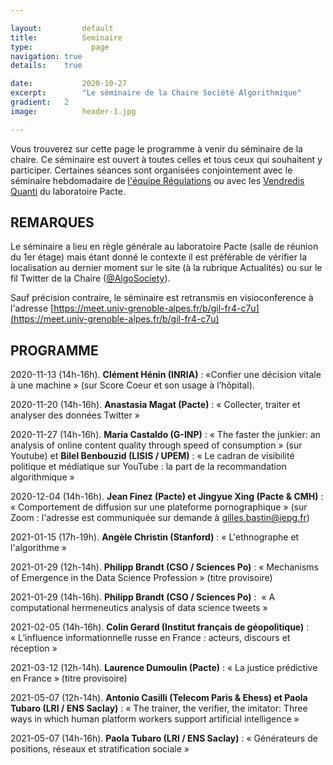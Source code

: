 ```yaml
---

layout:			default
title:  		Seminaire
type:			  page
navigation: true
details:    true

date:   		2020-10-27
excerpt: 		"Le séminaire de la Chaire Société Algorithmique"
gradient: 	2
image: 			header-1.jpg

---
```


Vous trouverez sur cette page le programme à venir du séminaire de la chaire. Ce séminaire est ouvert à toutes celles et tous ceux qui souhaitent y participer.
Certaines séances sont organisées conjointement avec le séminaire hebdomadaire de [l'équipe Régulations](https://www.pacte-grenoble.fr/page/regulations) ou avec les [Vendredis Quanti](https://quantigre.hypotheses.org/) du laboratoire Pacte.

## REMARQUES

Le séminaire a lieu en règle générale au laboratoire Pacte (salle de réunion du 1er étage) mais étant donné le contexte 
il est préférable de vérifier la localisation au dernier moment sur le site (à la rubrique Actualités) ou sur le fil Twitter de la Chaire ([@AlgoSociety](https://twitter.com/AlgoSociety)).

Sauf précision contraire, le séminaire est retransmis en visioconference à l'adresse [https://meet.univ-grenoble-alpes.fr/b/gil-fr4-c7u](https://meet.univ-grenoble-alpes.fr/b/gil-fr4-c7u)

## PROGRAMME

2020-11-13 (14h-16h). **Clément Hénin (INRIA)** : «Confier une décision vitale à une machine » (sur Score Coeur et son usage à l’hôpital).

2020-11-20 (14h-16h). **Anastasia Magat (Pacte)** : « Collecter, traiter et analyser des données Twitter » 

2020-11-27 (14h-16h). **Maria Castaldo (G-INP)** : « The faster the junkier: an analysis of online content quality through speed of consumption » (sur Youtube) et **Bilel Benbouzid (LISIS / UPEM)** : « Le cadran de visibilité politique et médiatique sur YouTube : la part de la recommandation algorithmique »

2020-12-04 (14h-16h). **Jean Finez (Pacte) et Jingyue Xing (Pacte & CMH)** : « Comportement de diffusion sur une plateforme pornographique » (sur Zoom : l'adresse est communiquée sur demande à gilles.bastin@iepg.fr)

2021-01-15 (17h-19h). **Angèle Christin (Stanford)** : « L'ethnographe et l'algorithme »

2021-01-29 (12h-14h). **Philipp Brandt (CSO / Sciences Po)** : « Mechanisms of Emergence in the Data Science Profession » (titre provisoire)

2021-01-29 (14h-16h). **Philipp Brandt (CSO / Sciences Po)** :  « A computational hermeneutics analysis of data science tweets »

2021-02-05 (14h-16h). **Colin Gerard (Institut français de géopolitique)** : « L’influence informationnelle russe en France : acteurs, discours et réception »

2021-03-12 (12h-14h). **Laurence Dumoulin (Pacte)** : « La justice prédictive en France » (titre provisoire)

2021-05-07 (12h-14h). **Antonio Casilli (Telecom Paris & Ehess) et Paola Tubaro (LRI / ENS Saclay)** : « The trainer, the verifier, the imitator: Three ways in which human platform workers support artificial intelligence »

2021-05-07 (14h-16h). **Paola Tubaro (LRI / ENS Saclay)** : « Générateurs de positions, réseaux et stratification sociale »

